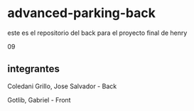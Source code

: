 # advanced-parking-back

este es el repositorio del back para el proyecto final de henry


09

## integrantes

Coledani Grillo, Jose Salvador - Back 

Gotlib, Gabriel - Front

